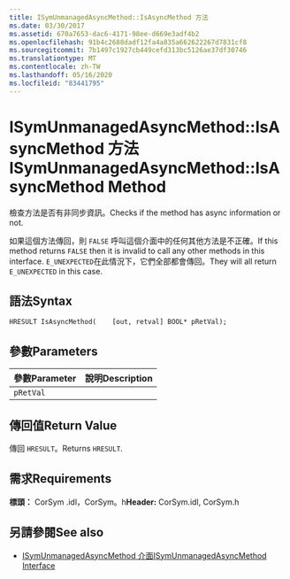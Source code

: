 ```yaml
---
title: ISymUnmanagedAsyncMethod::IsAsyncMethod 方法
ms.date: 03/30/2017
ms.assetid: 670a7653-dac6-4171-98ee-d669e3adf4b2
ms.openlocfilehash: 91b4c2688dadf12fa4a835a662622267d7831cf8
ms.sourcegitcommit: 7b1497c1927cb449cefd313bc5126ae37df30746
ms.translationtype: MT
ms.contentlocale: zh-TW
ms.lasthandoff: 05/16/2020
ms.locfileid: "83441795"
---
```

# <a name="isymunmanagedasyncmethodisasyncmethod-method"></a><span data-ttu-id="b62f3-102">ISymUnmanagedAsyncMethod::IsAsyncMethod 方法</span><span class="sxs-lookup"><span data-stu-id="b62f3-102">ISymUnmanagedAsyncMethod::IsAsyncMethod Method</span></span>
<span data-ttu-id="b62f3-103">檢查方法是否有非同步資訊。</span><span class="sxs-lookup"><span data-stu-id="b62f3-103">Checks if the method has async information or not.</span></span>  
  
 <span data-ttu-id="b62f3-104">如果這個方法傳回，則 `FALSE` 呼叫這個介面中的任何其他方法是不正確。</span><span class="sxs-lookup"><span data-stu-id="b62f3-104">If this method returns `FALSE` then it is invalid to call any other methods in this interface.</span></span> <span data-ttu-id="b62f3-105">`E_UNEXPECTED`在此情況下，它們全部都會傳回。</span><span class="sxs-lookup"><span data-stu-id="b62f3-105">They will all return `E_UNEXPECTED` in this case.</span></span>  
  
## <a name="syntax"></a><span data-ttu-id="b62f3-106">語法</span><span class="sxs-lookup"><span data-stu-id="b62f3-106">Syntax</span></span>  
  
```idl  
HRESULT IsAsyncMethod(    [out, retval] BOOL* pRetVal);  
```  
  
## <a name="parameters"></a><span data-ttu-id="b62f3-107">參數</span><span class="sxs-lookup"><span data-stu-id="b62f3-107">Parameters</span></span>  
  
|<span data-ttu-id="b62f3-108">參數</span><span class="sxs-lookup"><span data-stu-id="b62f3-108">Parameter</span></span>|<span data-ttu-id="b62f3-109">說明</span><span class="sxs-lookup"><span data-stu-id="b62f3-109">Description</span></span>|  
|---------------|-----------------|  
|`pRetVal`||  
  
## <a name="return-value"></a><span data-ttu-id="b62f3-110">傳回值</span><span class="sxs-lookup"><span data-stu-id="b62f3-110">Return Value</span></span>  
 <span data-ttu-id="b62f3-111">傳回 `HRESULT`。</span><span class="sxs-lookup"><span data-stu-id="b62f3-111">Returns `HRESULT`.</span></span>  
  
## <a name="requirements"></a><span data-ttu-id="b62f3-112">需求</span><span class="sxs-lookup"><span data-stu-id="b62f3-112">Requirements</span></span>  
 <span data-ttu-id="b62f3-113">**標頭：** CorSym .idl，CorSym。h</span><span class="sxs-lookup"><span data-stu-id="b62f3-113">**Header:** CorSym.idl, CorSym.h</span></span>  
  
## <a name="see-also"></a><span data-ttu-id="b62f3-114">另請參閱</span><span class="sxs-lookup"><span data-stu-id="b62f3-114">See also</span></span>

- [<span data-ttu-id="b62f3-115">ISymUnmanagedAsyncMethod 介面</span><span class="sxs-lookup"><span data-stu-id="b62f3-115">ISymUnmanagedAsyncMethod Interface</span></span>](isymunmanagedasyncmethod-interface.md)
